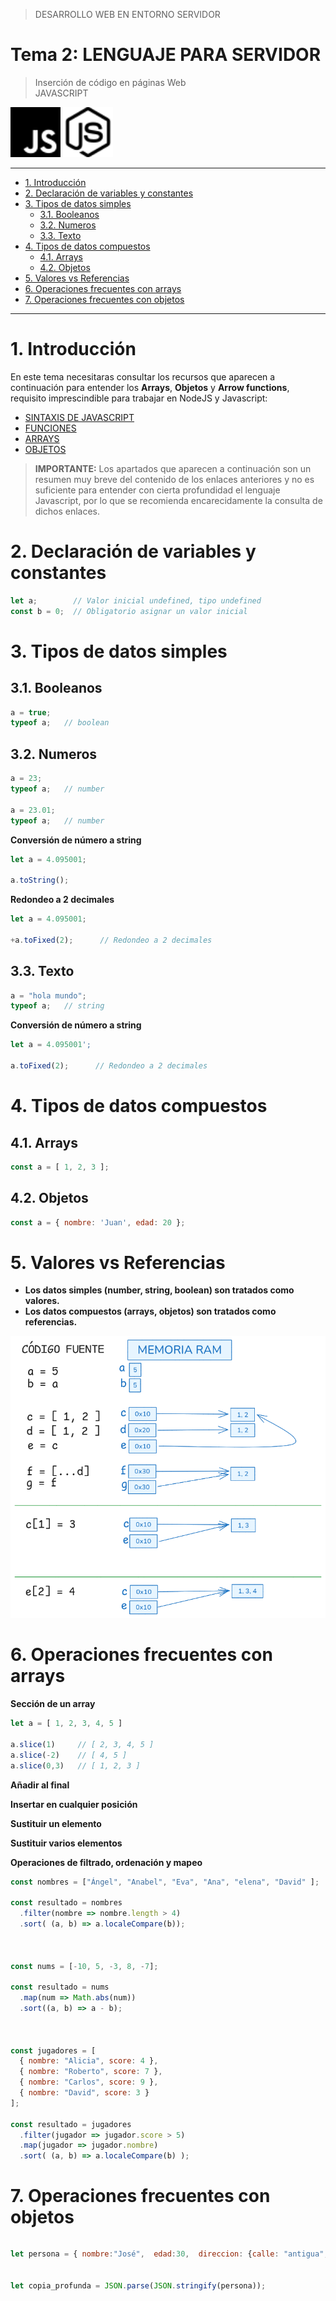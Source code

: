 > DESARROLLO WEB EN ENTORNO SERVIDOR

# Tema 2: LENGUAJE PARA SERVIDOR <!-- omit in toc -->
> Inserción de código en páginas Web  
> JAVASCRIPT


<img src="assets/javascript.svg" width="80" height="80">
<img src="assets/nodedotjs.svg" width="80" height="80">

---

- [1. Introducción](#1-introducción)
- [2. Declaración de variables y constantes](#2-declaración-de-variables-y-constantes)
- [3. Tipos de datos simples](#3-tipos-de-datos-simples)
  - [3.1. Booleanos](#31-booleanos)
  - [3.2. Numeros](#32-numeros)
  - [3.3. Texto](#33-texto)
- [4. Tipos de datos compuestos](#4-tipos-de-datos-compuestos)
  - [4.1. Arrays](#41-arrays)
  - [4.2. Objetos](#42-objetos)
- [5. Valores vs Referencias](#5-valores-vs-referencias)
- [6. Operaciones frecuentes con arrays](#6-operaciones-frecuentes-con-arrays)
- [7. Operaciones frecuentes con objetos](#7-operaciones-frecuentes-con-objetos)




---
# 1. Introducción

En este tema necesitaras consultar los recursos que aparecen a continuación para entender los **Arrays**, **Objetos** y **Arrow functions**, requisito imprescindible para trabajar en NodeJS y Javascript:

- [SINTAXIS DE JAVASCRIPT](https://github.com/jamj2000/Javascript/blob/master/02.SINTAXIS.md)
- [FUNCIONES](https://github.com/jamj2000/Javascript/blob/master/03.FUNCIONES.md)
- [ARRAYS](https://github.com/jamj2000/Javascript/blob/master/04.ARRAYS.md)
- [OBJETOS](https://github.com/jamj2000/Javascript/blob/master/05.OBJETOS.md)

> **IMPORTANTE:** Los apartados que aparecen a continuación son un resumen muy breve del contenido de los enlaces anteriores y no es suficiente para entender con cierta profundidad el lenguaje Javascript, por lo que se recomienda encarecidamente la consulta de dichos enlaces.
>


# 2. Declaración de variables y constantes

```js
let a;        // Valor inicial undefined, tipo undefined
const b = 0;  // Obligatorio asignar un valor inicial 
```

# 3. Tipos de datos simples

## 3.1. Booleanos

```js
a = true; 
typeof a;   // boolean
```

## 3.2. Numeros

```js
a = 23;
typeof a;   // number

a = 23.01;  
typeof a;   // number 
```

**Conversión de número a string**

```js
let a = 4.095001;

a.toString();
```

**Redondeo a 2 decimales**

```js
let a = 4.095001;

+a.toFixed(2);      // Redondeo a 2 decimales 
```

## 3.3. Texto

```js
a = "hola mundo";
typeof a;   // string
```

**Conversión de número a string**

```js
let a = 4.095001';

a.toFixed(2);      // Redondeo a 2 decimales 
```
 

# 4. Tipos de datos compuestos

## 4.1. Arrays

```js
const a = [ 1, 2, 3 ];
```


## 4.2. Objetos

```js
const a = { nombre: 'Juan', edad: 20 };
```


# 5. Valores vs Referencias

- **Los datos simples (number, string, boolean) son tratados como valores.**
- **Los datos compuestos (arrays, objetos) son tratados como referencias.**

![Valores vs Referencias](assets/valor-referencia.png)

# 6. Operaciones frecuentes con arrays

**Sección de un array**

```js
let a = [ 1, 2, 3, 4, 5 ]

a.slice(1)     // [ 2, 3, 4, 5 ]
a.slice(-2)    // [ 4, 5 ]
a.slice(0,3)   // [ 1, 2, 3 ]
```


**Añadir al final**



**Insertar en cualquier posición**




**Sustituir un elemento**



**Sustituir varios elementos**



**Operaciones de filtrado, ordenación y mapeo**

```js
const nombres = ["Ángel", "Anabel", "Eva", "Ana", "elena", "David" ];

const resultado = nombres
  .filter(nombre => nombre.length > 4)  
  .sort( (a, b) => a.localeCompare(b));                          



const nums = [-10, 5, -3, 8, -7];

const resultado = nums
  .map(num => Math.abs(num))        
  .sort((a, b) => a - b); 



const jugadores = [
  { nombre: "Alicia", score: 4 },
  { nombre: "Roberto", score: 7 },
  { nombre: "Carlos", score: 9 },
  { nombre: "David", score: 3 }
];

const resultado = jugadores
  .filter(jugador => jugador.score > 5)  
  .map(jugador => jugador.nombre)          
  .sort( (a, b) => a.localeCompare(b) );   
```


# 7. Operaciones frecuentes con objetos

```js
```


```js
let persona = { nombre:"José",  edad:30,  direccion: {calle: "antigua", num: 1} };


let copia_profunda = JSON.parse(JSON.stringify(persona));
```